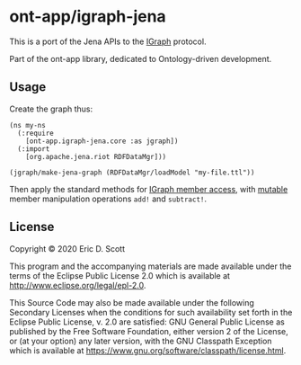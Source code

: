 # ont-app/igraph-jena

This is a port of the Jena APIs to the [IGraph](https://github.com/ont-app/igraph) protocol.

Part of the ont-app library, dedicated to Ontology-driven development.

## Usage

Create the graph thus:

```
(ns my-ns
  (:require 
    [ont-app.igraph-jena.core :as jgraph])
  (:import 
    [org.apache.jena.riot RDFDataMgr]))
  
(jgraph/make-jena-graph (RDFDataMgr/loadModel "my-file.ttl"))
```

Then apply the standard methods for [IGraph member
access](https://github.com/ont-app/igraph#h2-igraph-protocol), with
[mutable](https://github.com/ont-app/igraph#IGraphMutable) member
manipulation operations `add!` and `subtract!`.

## License

Copyright © 2020 Eric D. Scott

This program and the accompanying materials are made available under the
terms of the Eclipse Public License 2.0 which is available at
http://www.eclipse.org/legal/epl-2.0.

This Source Code may also be made available under the following Secondary
Licenses when the conditions for such availability set forth in the Eclipse
Public License, v. 2.0 are satisfied: GNU General Public License as published by
the Free Software Foundation, either version 2 of the License, or (at your
option) any later version, with the GNU Classpath Exception which is available
at https://www.gnu.org/software/classpath/license.html.
